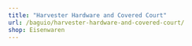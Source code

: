 ```yaml
---
title: "Harvester Hardware and Covered Court"
url: /baguio/harvester-hardware-and-covered-court/
shop: Eisenwaren
---
```

